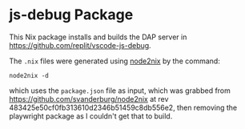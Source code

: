 # js-debug Package

This Nix package installs and builds the DAP server in
https://github.com/replit/vscode-js-debug.

The `.nix` files were generated using [node2nix](https://github.com/svanderburg/node2nix) by the command:

```
node2nix -d
```

which uses the `package.json` file as input, which was grabbed from https://github.com/svanderburg/node2nix
at rev 483425e50cf0fb313610d2346b51459c8db556e2, then removing the playwright package as I couldn't
get that to build.